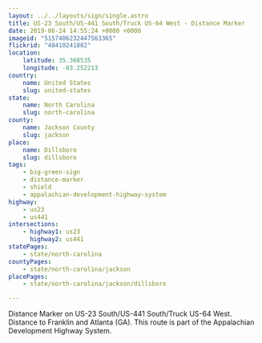 ```yaml
---
layout: ../../layouts/sign/single.astro
title: US-23 South/US-441 South/Truck US-64 West - Distance Marker
date: 2019-06-24 14:55:24 +0000 +0000
imageid: "5157406232447563365"
flickrid: "48410241882"
location:
    latitude: 35.368535
    longitude: -83.252213
country:
    name: United States
    slug: united-states
state:
    name: North Carolina
    slug: north-carolina
county:
    name: Jackson County
    slug: jackson
place:
    name: Dillsboro
    slug: dillsboro
tags:
    - big-green-sign
    - distance-marker
    - shield
    - appalachian-development-highway-system
highway:
    - us23
    - us441
intersections:
    - highway1: us23
      highway2: us441
statePages:
    - state/north-carolina
countyPages:
    - state/north-carolina/jackson
placePages:
    - state/north-carolina/jackson/dillsboro

---
```

Distance Marker on US-23 South/US-441 South/Truck US-64 West.  Distance to Franklin and Atlanta (GA).  This route is part of the Appalachian Development Highway System.